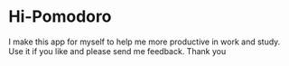 # Hi-Pomodoro
I make this app for myself to help me more productive in work and study. Use it if you like and please send me feedback. Thank you
